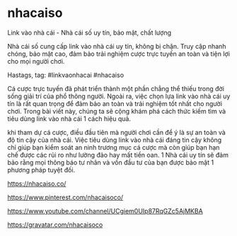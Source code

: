# nhacaiso

Link vào nhà cái - Nhà cái số uy tín, bảo mật, chất lượng

Nhà cái số cung cấp link vào nhà cái uy tín, không bị chặn. Truy cập nhanh chóng, bảo mật cao, đảm bảo trải nghiệm cược trực tuyến an toàn và tiện lợi cho mọi người chơi.

Hastags, tag: #linkvaonhacai #nhacaiso

Cá cược trực tuyến đã phát triển thành một phần chẳng thể thiếu trong đời sống giải trí của phổ thông người. Ngoài ra, việc chọn lựa link vào nhà cái uy tín là rất quan trọng để đảm bảo an toàn và trải nghiệm tốt nhất cho người chơi. Trong bài viết này, chúng ta sẽ cộng khám phá cách thức kiếm tìm và tiêu dùng link vào nhà cái 1 cách hiệu quả.

khi tham dự cá cược, điều đầu tiên mà người chơi cần để ý là sự an toàn và độ tin cậy của nhà cái. Việc tiêu dùng link vào nhà cái đáng tin cậy không chỉ giúp bạn kiểm soát an ninh trương mục cá cược mà còn giúp bạn hạn chế được các rủi ro như lường đảo hay mất tiền oan. 1 Nhà cái uy tín sẽ đảm bảo rằng mọi thông báo tư nhân và vốn đầu tư của bạn được bảo mật 1 phương pháp tuyệt đối.

https://nhacaiso.co/

https://www.pinterest.com/nhacaisoco/

https://www.youtube.com/channel/UCgiem0UIp87RqGZc5AjMKBA

https://gravatar.com/nhacaisoco

